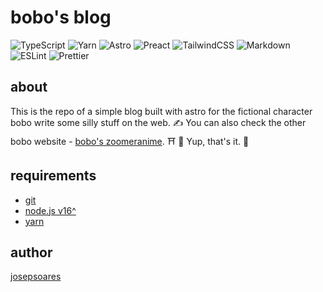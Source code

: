 # bobo's blog

![TypeScript](https://img.shields.io/badge/typescript-%23007ACC.svg?style=for-the-badge&logo=typescript&logoColor=white) ![Yarn](https://img.shields.io/badge/Yarn-2C8EBB.svg?style=for-the-badge&logo=Yarn&logoColor=white) ![Astro](https://img.shields.io/badge/Astro-FF5D01.svg?style=for-the-badge&logo=Astro&logoColor=white) ![Preact](https://img.shields.io/badge/Preact-673AB8.svg?style=for-the-badge&logo=Preact&logoColor=white) ![TailwindCSS](https://img.shields.io/badge/tailwindcss-%2338B2AC.svg?style=for-the-badge&logo=tailwind-css&logoColor=white) ![Markdown](https://img.shields.io/badge/markdown-%23000000.svg?style=for-the-badge&logo=markdown&logoColor=white) ![ESLint](https://img.shields.io/badge/ESLint-4B32C3.svg?style=for-the-badge&logo=ESLint&logoColor=white) ![Prettier](https://img.shields.io/badge/Prettier-F7B93E.svg?style=for-the-badge&logo=Prettier&logoColor=black)

## about

This is the repo of a simple blog built with astro for the fictional character bobo write some silly stuff on the web. ✍️
You can also check the other bobo website - [bobo's zoomeranime](). ⛩️ 🏯
Yup, that's it. 👋

## requirements

- [git](https://git-scm.com)
- [node.js v16^](https://nodejs.org/en/)
- [yarn](https://yarnpkg.com/)

## author

[josepsoares](https://josepsoares.vercel.app/)
